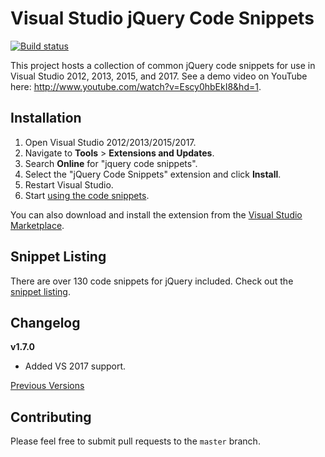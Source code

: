 # Visual Studio jQuery Code Snippets

[![Build status](https://ci.appveyor.com/api/projects/status/3o0b1ofu94xuqpsa?svg=true)](https://ci.appveyor.com/project/kspearrin/visual-studio-jquery-code-snippets)

This project hosts a collection of common jQuery code snippets for use in Visual Studio 2012, 2013, 2015, and 2017. See a demo video on YouTube here: <http://www.youtube.com/watch?v=Escy0hbEkI8&hd=1>.

## Installation

1. Open Visual Studio 2012/2013/2015/2017.
2. Navigate to **Tools** > **Extensions and Updates**.
3. Search **Online** for "jquery code snippets".
4. Select the "jQuery Code Snippets" extension and click **Install**.
5. Restart Visual Studio.
6. Start [using the code snippets](https://github.com/kspearrin/Visual-Studio-jQuery-Code-Snippets/wiki/Using-Code-Snippets).

You can also download and install the extension from the [Visual Studio Marketplace](https://marketplace.visualstudio.com/items?itemName=kspearrin.jQueryCodeSnippets).

## Snippet Listing

There are over 130 code snippets for jQuery included. Check out the [snippet listing](https://github.com/kspearrin/Visual-Studio-jQuery-Code-Snippets/wiki/Snippet-Listing).

## Changelog

**v1.7.0**
- Added VS 2017 support.

[Previous Versions](https://github.com/kspearrin/Visual-Studio-jQuery-Code-Snippets/wiki/Release-Notes)

## Contributing

Please feel free to submit pull requests to the `master` branch.
